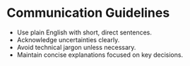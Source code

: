 # Communication Guidelines
- Use plain English with short, direct sentences.
- Acknowledge uncertainties clearly.
- Avoid technical jargon unless necessary.
- Maintain concise explanations focused on key decisions.
